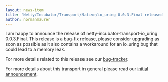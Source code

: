 ```yaml
---
layout: news-item
title: 'Netty/Incubator/Transport/Native/io_uring 0.0.3.Final released'
author: normanmaurer
---
```

I am happy to announce the release of netty-incubator-transport-io_uring 0.0.3.Final. This release is a bug-fix release, please consider upgrading as soon as possible as it also contains a workaround for an io_uring bug that could lead to a memory leak.

For more details related to this release see our [bug-tracker](https://github.com/netty/netty-incubator-transport-io_uring/milestone/3?closed=1). 

For more details about this transport in general please read our [initial announcement](https://netty.io/news/2020/11/16/io_uring-0-0-1-Final.html).